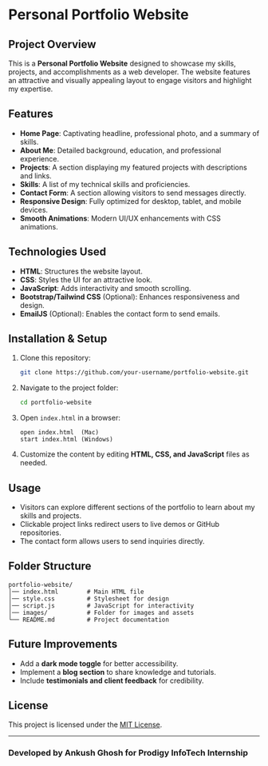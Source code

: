 # Personal Portfolio Website

## Project Overview
This is a **Personal Portfolio Website** designed to showcase my skills, projects, and accomplishments as a web developer. The website features an attractive and visually appealing layout to engage visitors and highlight my expertise.

## Features
- **Home Page**: Captivating headline, professional photo, and a summary of skills.
- **About Me**: Detailed background, education, and professional experience.
- **Projects**: A section displaying my featured projects with descriptions and links.
- **Skills**: A list of my technical skills and proficiencies.
- **Contact Form**: A section allowing visitors to send messages directly.
- **Responsive Design**: Fully optimized for desktop, tablet, and mobile devices.
- **Smooth Animations**: Modern UI/UX enhancements with CSS animations.

## Technologies Used
- **HTML**: Structures the website layout.
- **CSS**: Styles the UI for an attractive look.
- **JavaScript**: Adds interactivity and smooth scrolling.
- **Bootstrap/Tailwind CSS** (Optional): Enhances responsiveness and design.
- **EmailJS** (Optional): Enables the contact form to send emails.

## Installation & Setup
1. Clone this repository:
   ```bash
   git clone https://github.com/your-username/portfolio-website.git
   ```
2. Navigate to the project folder:
   ```bash
   cd portfolio-website
   ```
3. Open `index.html` in a browser:
   ```
   open index.html  (Mac)
   start index.html (Windows)
   ```
4. Customize the content by editing **HTML, CSS, and JavaScript** files as needed.

## Usage
- Visitors can explore different sections of the portfolio to learn about my skills and projects.
- Clickable project links redirect users to live demos or GitHub repositories.
- The contact form allows users to send inquiries directly.

## Folder Structure
```
portfolio-website/
│── index.html        # Main HTML file
│── style.css         # Stylesheet for design
│── script.js         # JavaScript for interactivity
│── images/           # Folder for images and assets
└── README.md         # Project documentation
```

## Future Improvements
- Add a **dark mode toggle** for better accessibility.
- Implement a **blog section** to share knowledge and tutorials.
- Include **testimonials and client feedback** for credibility.

## License
This project is licensed under the [MIT License](LICENSE).

---
### **Developed by Ankush Ghosh for Prodigy InfoTech Internship**

